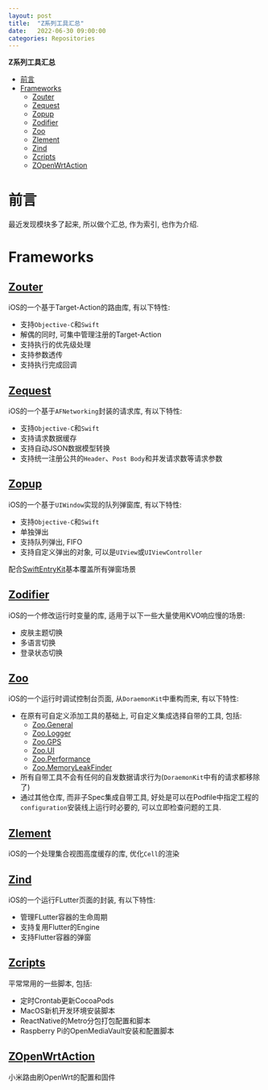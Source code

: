 ```yaml
---
layout: post
title:  "Z系列工具汇总"
date:   2022-06-30 09:00:00
categories: Repositories
---
```

**Z系列工具汇总**

- [前言](#前言)
- [Frameworks](#frameworks)
  - [Zouter](#zouter)
  - [Zequest](#zequest)
  - [Zopup](#zopup)
  - [Zodifier](#zodifier)
  - [Zoo](#zoo)
  - [Zlement](#zlement)
  - [Zind](#zind)
  - [Zcripts](#zcripts)
  - [ZOpenWrtAction](#zopenwrtaction)

# 前言

最近发现模块多了起来, 所以做个汇总, 作为索引, 也作为介绍.


# Frameworks

## [Zouter](https://github.com/lzackx/Zouter)

 iOS的一个基于Target-Action的路由库, 有以下特性:

 * 支持`Objective-C`和`Swift`
 * 解偶的同时, 可集中管理注册的Target-Action
 * 支持执行的优先级处理
 * 支持参数透传
 * 支持执行完成回调

## [Zequest](https://github.com/lzackx/Zequest)

iOS的一个基于`AFNetworking`封装的请求库, 有以下特性:

* 支持`Objective-C`和`Swift`
* 支持请求数据缓存
* 支持自动JSON数据模型转换
* 支持统一注册公共的`Header`、`Post Body`和并发请求数等请求参数

## [Zopup](https://github.com/lzackx/Zopup)

iOS的一个基于`UIWindow`实现的队列弹窗库, 有以下特性:

* 支持`Objective-C`和`Swift`
* 单独弹出
* 支持队列弹出, FIFO
* 支持自定义弹出的对象, 可以是`UIView`或`UIViewController`
  
配合[SwiftEntryKit](https://github.com/huri000/SwiftEntryKit)基本覆盖所有弹窗场景

## [Zodifier](https://github.com/lzackx/Zodifier)

iOS的一个修改运行时变量的库, 适用于以下一些大量使用KVO响应慢的场景:

* 皮肤主题切换
* 多语言切换
* 登录状态切换

## [Zoo](https://github.com/lzackx/Zoo)

iOS的一个运行时调试控制台页面, 从`DoraemonKit`中重构而来, 有以下特性:

* 在原有可自定义添加工具的基础上, 可自定义集成选择自带的工具, 包括:
  * [Zoo.General](https://github.com/lzackx/Zoo.General)
  * [Zoo.Logger](https://github.com/lzackx/Zoo.Logger)
  * [Zoo.GPS](https://github.com/lzackx/Zoo.GPS)
  * [Zoo.UI](https://github.com/lzackx/Zoo.UI)
  * [Zoo.Performance](https://github.com/lzackx/Zoo.Performance)
  * [Zoo.MemoryLeakFinder](https://github.com/lzackx/Zoo.MemoryLeakFinder)
* 所有自带工具不会有任何的自发数据请求行为(`DoraemonKit`中有的请求都移除了)
* 通过其他仓库, 而非子Spec集成自带工具, 好处是可以在Podfile中指定工程的`configuration`安装线上运行时必要的, 可以立即检查问题的工具.

## [Zlement](https://github.com/lzackx/Zlement)

iOS的一个处理集合视图高度缓存的库, 优化`Cell`的渲染

## [Zind](https://github.com/lzackx/Zind)

iOS的一个运行FLutter页面的封装, 有以下特性:

* 管理FLutter容器的生命周期
* 支持复用Flutter的Engine
* 支持Flutter容器的弹窗

## [Zcripts](https://github.com/lzackx/Zcripts)

平常常用的一些脚本, 包括:

* 定时Crontab更新CocoaPods
* MacOS新机开发环境安装脚本
* ReactNative的Metro分包打包配置和脚本
* Raspberry Pi的OpenMediaVault安装和配置脚本

## [ZOpenWrtAction](https://github.com/lzackx/ZOpenWrtAction)

小米路由刷OpenWrt的配置和固件